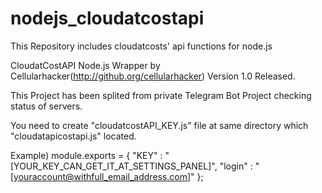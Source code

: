 # nodejs_cloudatcostapi
This Repository includes cloudatcosts' api functions for node.js

CloudatCostAPI Node.js Wrapper by Cellularhacker(http://github.org/cellularhacker)
Version 1.0 Released.

This Project has been splited from private Telegram Bot Project checking status of servers.

You need to create "cloudatcostAPI_KEY.js" file at same directory which "cloudatapicostapi.js" located.

Example)
module.exports = {
    "KEY" : "[YOUR_KEY_CAN_GET_IT_AT_SETTINGS_PANEL]",
    "login" : "[youraccount@withfull_email_address.com]"
};